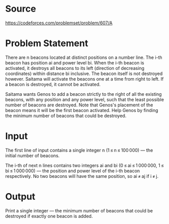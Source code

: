 # Source
https://codeforces.com/problemset/problem/607/A

# Problem Statement
There are n beacons located at distinct positions on a number line. The i-th beacon has position ai and power level bi. When the i-th beacon is activated, it destroys all beacons to its left (direction of decreasing coordinates) within distance bi inclusive. The beacon itself is not destroyed however. Saitama will activate the beacons one at a time from right to left. If a beacon is destroyed, it cannot be activated.

Saitama wants Genos to add a beacon strictly to the right of all the existing beacons, with any position and any power level, such that the least possible number of beacons are destroyed. Note that Genos's placement of the beacon means it will be the first beacon activated. Help Genos by finding the minimum number of beacons that could be destroyed.

# Input
The first line of input contains a single integer n (1 ≤ n ≤ 100 000) — the initial number of beacons.

The i-th of next n lines contains two integers ai and bi (0 ≤ ai ≤ 1 000 000, 1 ≤ bi ≤ 1 000 000) — the position and power level of the i-th beacon respectively. No two beacons will have the same position, so ai ≠ aj if i ≠ j.

# Output
Print a single integer — the minimum number of beacons that could be destroyed if exactly one beacon is added.
